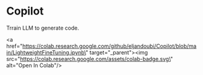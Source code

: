 # Copilot
Trrain LLM to generate code.

<a href=\"https://colab.research.google.com/github/eljandoubi/Copilot/blob/main/LightweightFineTuning.ipynb\" target=\"_parent\"><img src=\"https://colab.research.google.com/assets/colab-badge.svg\" alt=\"Open In Colab\"/></a>
